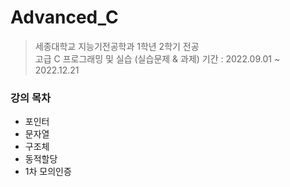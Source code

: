 # Advanced_C
> 세종대학교 지능기전공학과 1학년 2학기 전공 <br>
> 고급 C 프로그래밍 및 실습 (실습문제 &amp; 과제)
> 기간 : 2022.09.01 ~ 2022.12.21
### 강의 목차
- 포인터
- 문자열
- 구조체
- 동적할당
- 1차 모의인증
